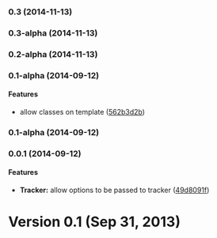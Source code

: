 <a name="0.3"></a>
### 0.3 (2014-11-13)


<a name="0.3-alpha"></a>
### 0.3-alpha (2014-11-13)


<a name="0.2-alpha"></a>
### 0.2-alpha (2014-11-13)


<a name="0.1-alpha"></a>
### 0.1-alpha (2014-09-12)


#### Features

* allow classes on template ([562b3d2b](http://github.com/mhssmnn/angular-blink/commit/562b3d2ba9c998bd67b48a4e38a50f582e5bed83))


<a name="0.1-alpha"></a>
### 0.1-alpha (2014-09-12)


<a name="0.0.1"></a>
### 0.0.1 (2014-09-12)


#### Features

* **Tracker:** allow options to be passed to tracker ([49d8091f](http://github.com/mhssmnn/angular-blink/commit/49d8091f3b61428788581d1cae7e535aeea16636))


# Version 0.1 (Sep 31, 2013)
